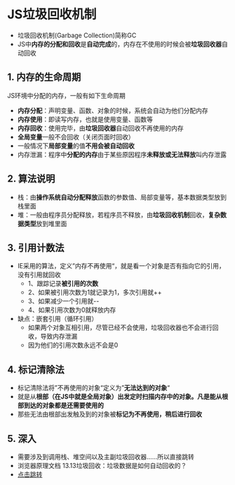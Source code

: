 # JS垃圾回收机制

- 垃圾回收机制(Garbage Collection)简称GC
- JS中**内存的分配和回收**是**自动完成**的，内存在不使用的时候会被**垃圾回收器**自动回收

## 1. 内存的生命周期

JS环境中分配的内存，一般有如下生命周期

- **内存分配**：声明变量、函数、对象的时候，系统会自动为他们分配内存
- **内存使用**：即读写内存，也就是使用变量、函数等
- **内存回收**：使用完毕，由**垃圾回收器**自动回收不再使用的内存
- **全局变量**一般不会回收（关闭页面时回收）
- 一般情况下**局部变量**的值**不用会被自动回收**
- 内存泄漏：程序中**分配的内存**由于某些原因程序**未释放或无法释放**叫内存泄露

## 2. 算法说明

- 栈：由**操作系统自动分配释放**函数的参数值、局部变量等，基本数据类型放到栈里面
- 堆：一般由程序员分配释放，若程序员不释放，由**垃圾回收机制**回收，**复杂数据类型**放到堆里面

## 3. 引用计数法

- IE采用的算法，定义”内存不再使用“，就是看一个对象是否有指向它的引用，没有引用就回收
  - 1、跟踪记录**被引用的次数**
  - 2、如果被引用次数为1就记录为1，多次引用就++
  - 3、如果减少一个引用就--
  - 4、如果引用次数为0就释放内存
- 缺点：嵌套引用（循环引用）
  - 如果两个对象互相引用，尽管已经不会使用，垃圾回收器也不会进行回收，导致内存泄漏
  - 因为他们的引用次数永远不会是0 

## 4. 标记清除法

- 标记清除法将”不再使用的对象“定义为”**无法达到的对象**“
- 就是从**根部（在JS中就是全局对象）**出发定时扫描内存中的对象。凡是**能从根部到达的对象都是还需要使用的**
- 那些无法由根部出发触及到的对象被**标记为不再使用，稍后进行回收**

## 5. 深入
- 需要涉及到调用栈、堆空间以及主副垃圾回收器……所以直接跳转
- 浏览器原理文档  13.13垃圾回收：垃圾数据是如何自动回收的？
- [点击跳转](https://juejin.cn/post/7138038723958030350?searchId=2025041715562648D304953AB3A0EAB0FF)
<GiscusComment />